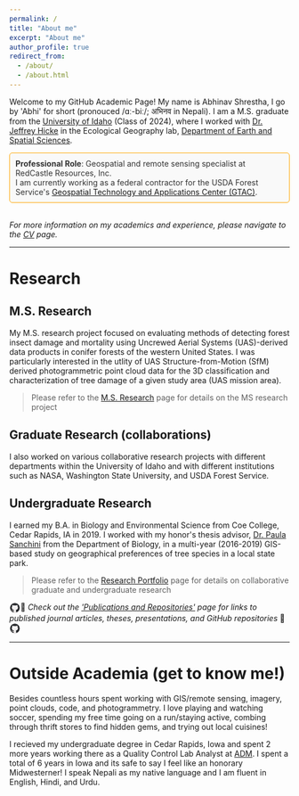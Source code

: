 ```yaml
---
permalink: /
title: "About me"
excerpt: "About me"
author_profile: true
redirect_from: 
  - /about/
  - /about.html
---
```

Welcome to my GitHub Academic Page! My name is Abhinav Shrestha, I go by 'Abhi' for short (pronouced /ɑː-biː/; अभिनव in Nepali). I am a M.S. graduate from the <a href = "https://www.uidaho.edu/" target="_blank">University of Idaho</a> (Class of 2024), where I worked with <a href = "https://webpages.uidaho.edu/~jhicke/" target="_blank">Dr. Jeffrey Hicke</a> in the Ecological Geography lab,  <a href = "https://www.uidaho.edu/sci/ess" target="_blank">Department of Earth and Spatial Sciences</a>.  

<div style="border: 1px solid #ffa500; background-color: #f9f9f9; padding: 10px; border-radius: 5px; color: #333;">
<b>Professional Role</b>: Geospatial and remote sensing specialist at RedCastle Resources, Inc. <br>I am currently working as a federal contractor for the USDA Forest Service's <a href="https://www.fs.usda.gov/about-agency/gtac" target="_blank">Geospatial Technology and Applications Center (GTAC)</a>. 
</div>
<br>

*For more information on my academics and experience, please navigate to the [CV](/cv/) page.*

<hr>

# Research

## M.S. Research

My M.S. research project focused on evaluating methods of detecting forest insect damage and mortality using Uncrewed Aerial Systems (UAS)-derived data products in conifer forests of the western United States. I was particularly interested in the utlity of UAS Structure-from-Motion (SfM) derived photogrammetric point cloud data for the 3D classification and characterization of tree damage of a given study area (UAS mission area).  

> Please refer to the [M.S. Research](/m_s_thesis/) page for details on the MS research project

## Graduate Research (collaborations)

I also worked on various collaborative research projects with different departments within the University of Idaho and with different institutions such as NASA, Washington State University, and USDA Forest Service. 

## Undergraduate Research 
I earned my B.A. in Biology and Environmental Science from Coe College, Cedar Rapids, IA in 2019. I worked with my honor's thesis advisor, <a href = "https://www.coe.edu/academics/majors-areas-study/biology/faculty"  target="_blank">Dr. Paula Sanchini</a> from the Department of Biology, in a multi-year (2016-2019) GIS-based study on geographical preferences of tree species in a local state park. 

> Please refer to the [Research Portfolio](/portfolio/) page for details on collaborative graduate and undergraduate research

<img src="../images/github.png" alt="GitHub-Icon" width="20" height="20" style="vertical-align: middle;">📖 *Check out the ['Publications and Repositories'](/publications/) page for links to published journal articles, theses, presentations, and GitHub repositories* 📖 <img src="../images/github.png" alt="GitHub-Icon" width="20" height="20" style="vertical-align: middle;">

<hr>

# Outside Academia (get to know me!)
Besides countless hours spent working with GIS/remote sensing, imagery, point clouds, code, and photogrammetry. I love playing and watching soccer, spending my free time going on a run/staying active, combing through thrift stores to find hidden gems, and trying out local cuisines!  

I recieved my undergraduate degree in Cedar Rapids, Iowa and spent 2 more years working there as a Quality Control Lab Analyst at <a href = "https://www.adm.com/en-us/" target="_blank">ADM</a>. I spent a total of 6 years in Iowa and its safe to say I feel like an honorary Midwesterner! I speak Nepali as my native language and I am fluent in English, Hindi, and Urdu.  